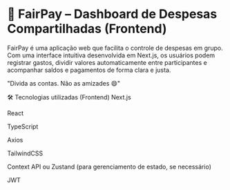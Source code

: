 # 💸 FairPay – Dashboard de Despesas Compartilhadas (Frontend)
FairPay é uma aplicação web que facilita o controle de despesas em grupo. Com uma interface intuitiva desenvolvida em Next.js, os usuários podem registrar gastos, dividir valores automaticamente entre participantes e acompanhar saldos e pagamentos de forma clara e justa.

"Divida as contas. Não as amizades 😄"

🛠️ Tecnologias utilizadas (Frontend)
Next.js

React

TypeScript

Axios

TailwindCSS

Context API ou Zustand (para gerenciamento de estado, se necessário)

JWT 
